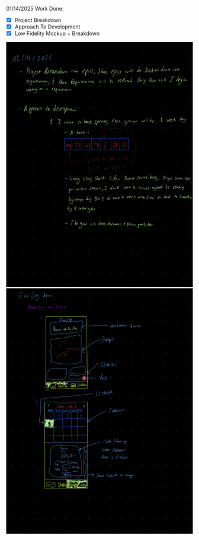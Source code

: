01/14/2025 Work Done:
- [x] Project Breakdown 
- [x] Approach To Development
- [x] Low Fidelity Mockup + Breakdown

![Project work structure](https://raw.githubusercontent.com/RamziJabali/articles/refs/heads/v4/images/01-14-25-1.png)
![Low fidelity images](https://raw.githubusercontent.com/RamziJabali/articles/refs/heads/v4/images/01-14-25-2.png)
